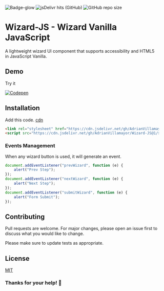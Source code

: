 
![Badge-glow](https://img.shields.io/badge/WizardJS-v.1.1-blue?style=flat-square) ![jsDelivr hits (GitHub)](https://data.jsdelivr.com/v1/package/gh/AdrianVillamayor/Wizard-JS/badge) ![GitHub repo size](https://img.shields.io/github/repo-size/AdrianVillamayor/Wizard-JS?style=flat-square)
# Wizard-JS - Wizard Vanilla JavaScript

A lightweight wizard UI component that supports accessibility and HTML5 in JavaScript Vanilla.


## Demo
Try it 


[![Codepen](https://user-images.githubusercontent.com/29653964/116972608-8f6bca80-acbb-11eb-98c1-8a3b19705de1.png)](https://codepen.io/adrianvillamayor/pen/VwWPVME)


## Installation 
Add this code. [cdn](https://www.jsdelivr.com/package/gh/AdrianVillamayor/Wizard-JS)

```html
<link rel="stylesheet" href="https://cdn.jsdelivr.net/gh/AdrianVillamayor/Wizard-JS@1/styles/css/main.css">
<script src="https://cdn.jsdelivr.net/gh/AdrianVillamayor/Wizard-JS@1/src/wizard.min.js"></script>
```

### Events Management
When any wizard button is used, it will generate an event.
```javascript
document.addEventListener("prevWizard", function (e) {
	alert("Prev Step");
});
document.addEventListener("nextWizard", function (e) {
	alert("Next Step");
});
document.addEventListener("submitWizard", function (e) {
	alert("Form Submit");
});
```

## Contributing
Pull requests are welcome. For major changes, please open an issue first to discuss what you would like to change.

Please make sure to update tests as appropriate.

## License
[MIT](https://github.com/AdrianVillamayor/Wizard-JS/blob/main/LICENSE)

### Thanks for your help! 🎉
